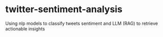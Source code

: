 # twitter-sentiment-analysis
Using nlp models to classify tweets sentiment and LLM (RAG) to retrieve actionable insights
